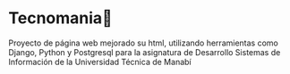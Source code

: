# Tecnomania🛒
Proyecto de página web mejorado su html, utilizando herramientas como Django, Python y Postgresql para la asignatura de Desarrollo Sistemas de Información de la Universidad Técnica de Manabí
